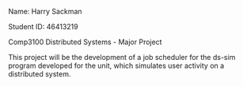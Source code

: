 Name: Harry Sackman

Student ID: 46413219

Comp3100 Distributed Systems - Major Project

This project will be the development of a job scheduler for the ds-sim program developed for the unit, which simulates user activity on a distributed system.
